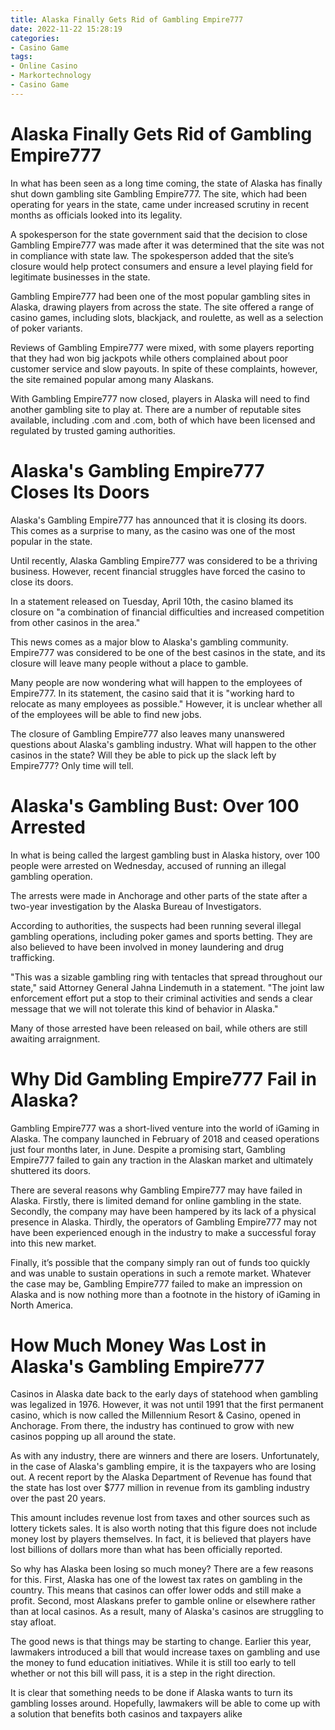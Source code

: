 ```yaml
---
title: Alaska Finally Gets Rid of Gambling Empire777
date: 2022-11-22 15:28:19
categories:
- Casino Game
tags:
- Online Casino
- Markortechnology
- Casino Game
---
```



#  Alaska Finally Gets Rid of Gambling Empire777

In what has been seen as a long time coming, the state of Alaska has finally shut down gambling site Gambling Empire777. The site, which had been operating for years in the state, came under increased scrutiny in recent months as officials looked into its legality.

A spokesperson for the state government said that the decision to close Gambling Empire777 was made after it was determined that the site was not in compliance with state law. The spokesperson added that the site’s closure would help protect consumers and ensure a level playing field for legitimate businesses in the state.

Gambling Empire777 had been one of the most popular gambling sites in Alaska, drawing players from across the state. The site offered a range of casino games, including slots, blackjack, and roulette, as well as a selection of poker variants.

Reviews of Gambling Empire777 were mixed, with some players reporting that they had won big jackpots while others complained about poor customer service and slow payouts. In spite of these complaints, however, the site remained popular among many Alaskans.

With Gambling Empire777 now closed, players in Alaska will need to find another gambling site to play at. There are a number of reputable sites available, including <site name>.com and <site name>.com, both of which have been licensed and regulated by trusted gaming authorities.

#  Alaska's Gambling Empire777 Closes Its Doors

Alaska's Gambling Empire777 has announced that it is closing its doors. This comes as a surprise to many, as the casino was one of the most popular in the state.

Until recently, Alaska Gambling Empire777 was considered to be a thriving business. However, recent financial struggles have forced the casino to close its doors.

In a statement released on Tuesday, April 10th, the casino blamed its closure on "a combination of financial difficulties and increased competition from other casinos in the area."

This news comes as a major blow to Alaska's gambling community. Empire777 was considered to be one of the best casinos in the state, and its closure will leave many people without a place to gamble.

Many people are now wondering what will happen to the employees of Empire777. In its statement, the casino said that it is "working hard to relocate as many employees as possible." However, it is unclear whether all of the employees will be able to find new jobs.

The closure of Gambling Empire777 also leaves many unanswered questions about Alaska's gambling industry. What will happen to the other casinos in the state? Will they be able to pick up the slack left by Empire777? Only time will tell.

#  Alaska's Gambling Bust: Over 100 Arrested

In what is being called the largest gambling bust in Alaska history, over 100 people were arrested on Wednesday, accused of running an illegal gambling operation.

The arrests were made in Anchorage and other parts of the state after a two-year investigation by the Alaska Bureau of Investigators.

According to authorities, the suspects had been running several illegal gambling operations, including poker games and sports betting. They are also believed to have been involved in money laundering and drug trafficking.

"This was a sizable gambling ring with tentacles that spread throughout our state," said Attorney General Jahna Lindemuth in a statement. "The joint law enforcement effort put a stop to their criminal activities and sends a clear message that we will not tolerate this kind of behavior in Alaska."

Many of those arrested have been released on bail, while others are still awaiting arraignment.

#  Why Did Gambling Empire777 Fail in Alaska?

Gambling Empire777 was a short-lived venture into the world of iGaming in Alaska. The company launched in February of 2018 and ceased operations just four months later, in June. Despite a promising start, Gambling Empire777 failed to gain any traction in the Alaskan market and ultimately shuttered its doors.

There are several reasons why Gambling Empire777 may have failed in Alaska. Firstly, there is limited demand for online gambling in the state. Secondly, the company may have been hampered by its lack of a physical presence in Alaska. Thirdly, the operators of Gambling Empire777 may not have been experienced enough in the industry to make a successful foray into this new market.

Finally, it’s possible that the company simply ran out of funds too quickly and was unable to sustain operations in such a remote market. Whatever the case may be, Gambling Empire777 failed to make an impression on Alaska and is now nothing more than a footnote in the history of iGaming in North America.

#  How Much Money Was Lost in Alaska's Gambling Empire777

Casinos in Alaska date back to the early days of statehood when gambling was legalized in 1976. However, it was not until 1991 that the first permanent casino, which is now called the Millennium Resort & Casino, opened in Anchorage. From there, the industry has continued to grow with new casinos popping up all around the state.

As with any industry, there are winners and there are losers. Unfortunately, in the case of Alaska's gambling empire, it is the taxpayers who are losing out. A recent report by the Alaska Department of Revenue has found that the state has lost over $777 million in revenue from its gambling industry over the past 20 years.

This amount includes revenue lost from taxes and other sources such as lottery tickets sales. It is also worth noting that this figure does not include money lost by players themselves. In fact, it is believed that players have lost billions of dollars more than what has been officially reported.

So why has Alaska been losing so much money? There are a few reasons for this. First, Alaska has one of the lowest tax rates on gambling in the country. This means that casinos can offer lower odds and still make a profit. Second, most Alaskans prefer to gamble online or elsewhere rather than at local casinos. As a result, many of Alaska's casinos are struggling to stay afloat.

The good news is that things may be starting to change. Earlier this year, lawmakers introduced a bill that would increase taxes on gambling and use the money to fund education initiatives. While it is still too early to tell whether or not this bill will pass, it is a step in the right direction.

It is clear that something needs to be done if Alaska wants to turn its gambling losses around. Hopefully, lawmakers will be able to come up with a solution that benefits both casinos and taxpayers alike